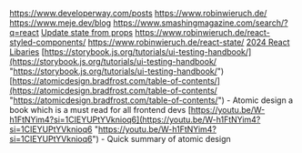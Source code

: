  https://www.developerway.com/posts
 https://www.robinwieruch.de/
 https://www.meje.dev/blog
 https://www.smashingmagazine.com/search/?q=react
 [Update state from props](https://www.robinwieruch.de/react-derive-state-props/)
https://www.robinwieruch.de/react-styled-components/
https://www.robinwieruch.de/react-state/
[2024 React Libaries](https://www.robinwieruch.de/react-libraries/)
[https://storybook.js.org/tutorials/ui-testing-handbook/](https://storybook.js.org/tutorials/ui-testing-handbook/ "https://storybook.js.org/tutorials/ui-testing-handbook/")
[https://atomicdesign.bradfrost.com/table-of-contents/](https://atomicdesign.bradfrost.com/table-of-contents/ "https://atomicdesign.bradfrost.com/table-of-contents/") - Atomic design a book which is a must read for all frontend devs
[https://youtu.be/W-h1FtNYim4?si=1CIEYUPtYVknioq6](https://youtu.be/W-h1FtNYim4?si=1CIEYUPtYVknioq6 "https://youtu.be/W-h1FtNYim4?si=1CIEYUPtYVknioq6") - Quick summary of atomic design